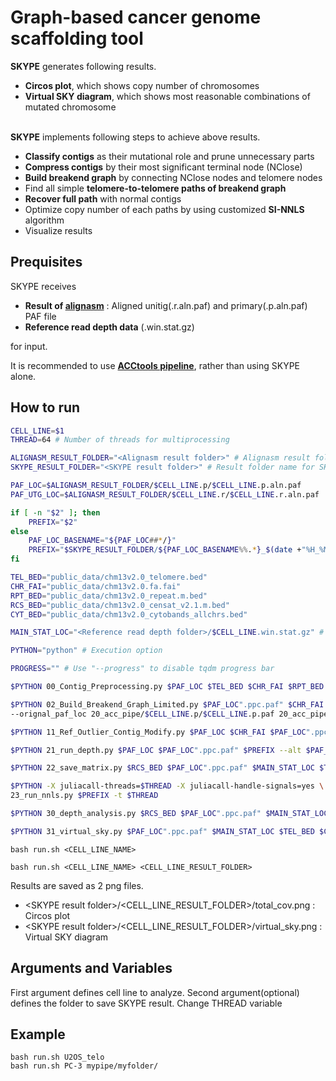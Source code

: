 # Graph-based cancer genome scaffolding tool

**SKYPE** generates following results.
- **Circos plot**, which shows copy number of chromosomes
- **Virtual SKY diagram**, which shows most reasonable combinations of mutated chromosome
</br></br>

**SKYPE** implements following steps to achieve above results.
- **Classify contigs** as their mutational role and prune unnecessary parts
- **Compress contigs** by their most significant terminal node (NClose)
- **Build breakend graph** by connecting NClose nodes and telomere nodes
- Find all simple **telomere-to-telomere paths of breakend graph**
- **Recover full path** with normal contigs
- Optimize copy number of each paths by using customized **SI-NNLS** algorithm
- Visualize results

## Prequisites
SKYPE receives 
- **Result of [alignasm](https://github.com/ACCtools/alignasm)** : Aligned unitig(.r.aln.paf) and primary(.p.aln.paf) PAF file 
- **Reference read depth data** (.win.stat.gz)
  
for input.

It is recommended to use **[ACCtools pipeline](https://github.com/ACCtools/ACCtools-pipeline)**, rather than using SKYPE alone.

## How to run

```bash
CELL_LINE=$1
THREAD=64 # Number of threads for multiprocessing

ALIGNASM_RESULT_FOLDER="<Alignasm result folder>" # Alignasm result folder
SKYPE_RESULT_FOLDER="<SKYPE result folder>" # Result folder name for SKYPE

PAF_LOC=$ALIGNASM_RESULT_FOLDER/$CELL_LINE.p/$CELL_LINE.p.aln.paf
PAF_UTG_LOC=$ALIGNASM_RESULT_FOLDER/$CELL_LINE.r/$CELL_LINE.r.aln.paf

if [ -n "$2" ]; then
    PREFIX="$2"
else
    PAF_LOC_BASENAME="${PAF_LOC##*/}"
    PREFIX="$SKYPE_RESULT_FOLDER/${PAF_LOC_BASENAME%%.*}_$(date +"%H_%M_%S")"
fi

TEL_BED="public_data/chm13v2.0_telomere.bed"
CHR_FAI="public_data/chm13v2.0.fa.fai"
RPT_BED="public_data/chm13v2.0_repeat.m.bed"
RCS_BED="public_data/chm13v2.0_censat_v2.1.m.bed"
CYT_BED="public_data/chm13v2.0_cytobands_allchrs.bed"

MAIN_STAT_LOC="<Reference read depth folder>/$CELL_LINE.win.stat.gz" # File location of reference read depth

PYTHON="python" # Execution option

PROGRESS="" # Use "--progress" to disable tqdm progress bar

$PYTHON 00_Contig_Preprocessing.py $PAF_LOC $TEL_BED $CHR_FAI $RPT_BED $RCS_BED $MAIN_STAT_LOC $PREFIX --alt $PAF_UTG_LOC

$PYTHON 02_Build_Breakend_Graph_Limited.py $PAF_LOC".ppc.paf" $CHR_FAI $RCS_BED $PREFIX \
--orignal_paf_loc 20_acc_pipe/$CELL_LINE.p/$CELL_LINE.p.paf 20_acc_pipe/$CELL_LINE.r/$CELL_LINE.r.paf -t $THREAD $PROGRESS

$PYTHON 11_Ref_Outlier_Contig_Modify.py $PAF_LOC $CHR_FAI $PAF_LOC".ppc.paf" $PREFIX --alt $PAF_UTG_LOC

$PYTHON 21_run_depth.py $PAF_LOC $PAF_LOC".ppc.paf" $PREFIX --alt $PAF_UTG_LOC -t $THREAD $PROGRESS

$PYTHON 22_save_matrix.py $RCS_BED $PAF_LOC".ppc.paf" $MAIN_STAT_LOC $TEL_BED $CHR_FAI $CYT_BED $PREFIX -t $THREAD $PROGRESS

$PYTHON -X juliacall-threads=$THREAD -X juliacall-handle-signals=yes \
23_run_nnls.py $PREFIX -t $THREAD

$PYTHON 30_depth_analysis.py $RCS_BED $PAF_LOC".ppc.paf" $MAIN_STAT_LOC $TEL_BED $CHR_FAI $CYT_BED $PREFIX -t $THREAD $PROGRESS

$PYTHON 31_virtual_sky.py $PAF_LOC".ppc.paf" $MAIN_STAT_LOC $TEL_BED $CHR_FAI $PREFIX $CELL_LINE
```
```
bash run.sh <CELL_LINE_NAME>

bash run.sh <CELL_LINE_NAME> <CELL_LINE_RESULT_FOLDER>
```


Results are saved as 2 png files.
- \<SKYPE result folder\>/\<CELL_LINE_RESULT_FOLDER\>/total_cov.png : Circos plot
- \<SKYPE result folder\>/\<CELL_LINE_RESULT_FOLDER\>/virtual_sky.png : Virtual SKY diagram

## Arguments and Variables
First argument defines cell line to analyze.
Second argument(optional) defines the folder to save SKYPE result.
Change THREAD variable 

## Example
```
bash run.sh U2OS_telo 
bash run.sh PC-3 mypipe/myfolder/
```

